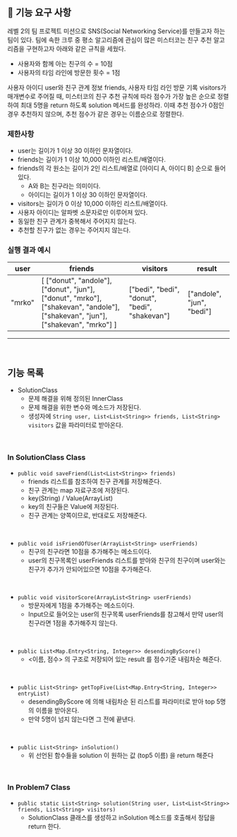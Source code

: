 ## 🚀 기능 요구 사항

레벨 2의 팀 프로젝트 미션으로 SNS(Social Networking Service)를 만들고자 하는 팀이 있다. 팀에 속한 크루 중 평소 알고리즘에 관심이 많은 미스터코는 친구 추천 알고리즘을 구현하고자 아래와 같은 규칙을 세웠다.

- 사용자와 함께 아는 친구의 수 = 10점 
- 사용자의 타임 라인에 방문한 횟수 = 1점

사용자 아이디 user와 친구 관계 정보 friends, 사용자 타임 라인 방문 기록 visitors가 매개변수로 주어질 때, 미스터코의 친구 추천 규칙에 따라 점수가 가장 높은 순으로 정렬하여 최대 5명을 return 하도록 solution 메서드를 완성하라. 이때 추천 점수가 0점인 경우 추천하지 않으며, 추천 점수가 같은 경우는 이름순으로 정렬한다.

### 제한사항

- user는 길이가 1 이상 30 이하인 문자열이다.
- friends는 길이가 1 이상 10,000 이하인 리스트/배열이다.
- friends의 각 원소는 길이가 2인 리스트/배열로 [아이디 A, 아이디 B] 순으로 들어있다.
  - A와 B는 친구라는 의미이다.
  - 아이디는 길이가 1 이상 30 이하인 문자열이다.
- visitors는 길이가 0 이상 10,000 이하인 리스트/배열이다.
- 사용자 아이디는 알파벳 소문자로만 이루어져 있다.
- 동일한 친구 관계가 중복해서 주어지지 않는다.
- 추천할 친구가 없는 경우는 주어지지 않는다.

### 실행 결과 예시

| user | friends | visitors | result |
| --- | --- | --- | --- |
| "mrko" | [ ["donut", "andole"], ["donut", "jun"], ["donut", "mrko"], ["shakevan", "andole"], ["shakevan", "jun"], ["shakevan", "mrko"] ] | ["bedi", "bedi", "donut", "bedi", "shakevan"] | ["andole", "jun", "bedi"] |

<hr> <br>

## 기능 목록
- SolutionClass
  - 문제 해결을 위해 정의된 InnerClass
  - 문제 해결을 위한 변수와 메소드가 저장된다.
  - 생성자에 `String user, List<List<String>> friends, List<String> visitors` 값을 파라미터로 받아온다.

<br>

### In SolutionClass Class

- `public void saveFriend(List<List<String>> friends)`
  - friends 리스트를 참조하여 친구 관계를 저장해준다.
  - 친구 관계는 map 자료구조에 저장된다.
  - key(String) / Value(ArrayList<String>)
  - key의 친구들은 Value에 저장된다.
  - 친구 관계는 양쪽이므로, 반대로도 저장해준다.
 
<br>

- `public void isFriendOfUser(ArrayList<String> userFriends)`
  - 친구의 친구라면 10점을 추가해주는 메소드이다.
  - user의 친구목록인 userFriends 리스트를 받아와 친구의 친구이며 user와는 친구가 추가가 안되어있으면 10점을 추가해준다.
  
<br>
  
- `public void visitorScore(ArrayList<String> userFriends)`
  - 방문자에게 1점을 추가해주는 메소드이다.
  - Input으로 들어오는 user의 친구목록 userFriends를 참고해서 만약 user의 친구라면 1점을 추가해주지 않는다.
  
<br>
  
- `public List<Map.Entry<String, Integer>> desendingByScore()`
  - <이름, 점수> 의 구조로 저장되어 있는 result 를 점수기준 내림차순 해준다.

<br> 
  
- `public List<String> getTopFive(List<Map.Entry<String, Integer>> entryList)`
  - desendingByScore 에 의해 내림차순 된 리스트를 파라미터로 받아 top 5명의 이름을 받아온다.
  - 만약 5명이 넘지 않는다면 그 전에 끝낸다.

<br>
  
- `public List<String> inSolution()`
  - 위 선언된 함수들을  solution 이 원하는 값 (top5 이름) 을 return 해준다
  
<br>
  
  
### In Problem7 Class

- `public static List<String> solution(String user, List<List<String>> friends, List<String> visitors)`
  - SolutionClass 클래스를 생성하고 inSolution 메소드를 호출해서 정답을 return 한다. 
  
